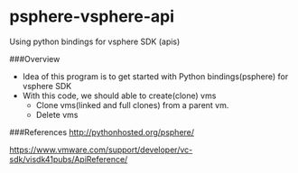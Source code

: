 # psphere-vsphere-api
Using python bindings for vsphere SDK (apis)

###Overview
* Idea of this program is to get started with Python bindings(psphere) for vsphere SDK
* With this code, we should able to create(clone) vms
    * Clone vms(linked and full clones) from a parent vm.
    * Delete vms

###References
http://pythonhosted.org/psphere/

https://www.vmware.com/support/developer/vc-sdk/visdk41pubs/ApiReference/


